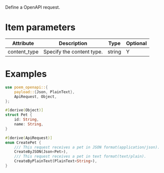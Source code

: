 Define a OpenAPI request.

# Item parameters

| Attribute    | Description               | Type   | Optional |
|--------------|---------------------------|--------|----------|
| content_type | Specify the content type. | string | Y        |

# Examples

```rust
use poem_openapi::{
    payload::{Json, PlainText},
    ApiRequest, Object,
};

#[derive(Object)]
struct Pet {
    id: String,
    name: String,
}

#[derive(ApiRequest)]
enum CreatePet {
    /// This request receives a pet in JSON format(application/json).
    CreateByJSON(Json<Pet>),
    /// This request receives a pet in text format(text/plain).
    CreateByPlainText(PlainText<String>),
}
```